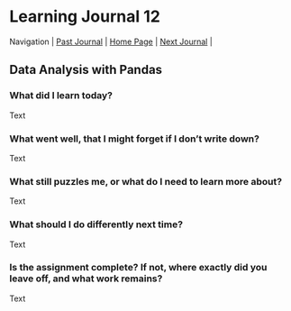 # Learning Journal 12

Navigation | [Past Journal](../Class-11/README.md) | [Home Page](../README.md) | [Next Journal](../Class-13/README.md) |

## Data Analysis with Pandas

### What did I learn today?

Text

### What went well, that I might forget if I don’t write down?

Text

### What still puzzles me, or what do I need to learn more about?

Text

### What should I do differently next time?

Text

### Is the assignment complete? If not, where exactly did you leave off, and what work remains?

Text
